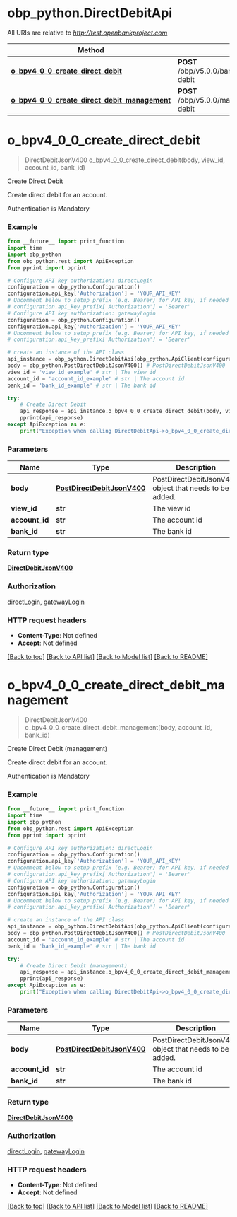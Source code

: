# obp_python.DirectDebitApi

All URIs are relative to *http://test.openbankproject.com*

Method | HTTP request | Description
------------- | ------------- | -------------
[**o_bpv4_0_0_create_direct_debit**](DirectDebitApi.md#o_bpv4_0_0_create_direct_debit) | **POST** /obp/v5.0.0/banks/{BANK_ID}/accounts/{ACCOUNT_ID}/{VIEW_ID}/direct-debit | Create Direct Debit
[**o_bpv4_0_0_create_direct_debit_management**](DirectDebitApi.md#o_bpv4_0_0_create_direct_debit_management) | **POST** /obp/v5.0.0/management/banks/{BANK_ID}/accounts/{ACCOUNT_ID}/direct-debit | Create Direct Debit (management)


# **o_bpv4_0_0_create_direct_debit**
> DirectDebitJsonV400 o_bpv4_0_0_create_direct_debit(body, view_id, account_id, bank_id)

Create Direct Debit

<p>Create direct debit for an account.</p><p>Authentication is Mandatory</p>

### Example
```python
from __future__ import print_function
import time
import obp_python
from obp_python.rest import ApiException
from pprint import pprint

# Configure API key authorization: directLogin
configuration = obp_python.Configuration()
configuration.api_key['Authorization'] = 'YOUR_API_KEY'
# Uncomment below to setup prefix (e.g. Bearer) for API key, if needed
# configuration.api_key_prefix['Authorization'] = 'Bearer'
# Configure API key authorization: gatewayLogin
configuration = obp_python.Configuration()
configuration.api_key['Authorization'] = 'YOUR_API_KEY'
# Uncomment below to setup prefix (e.g. Bearer) for API key, if needed
# configuration.api_key_prefix['Authorization'] = 'Bearer'

# create an instance of the API class
api_instance = obp_python.DirectDebitApi(obp_python.ApiClient(configuration))
body = obp_python.PostDirectDebitJsonV400() # PostDirectDebitJsonV400 | PostDirectDebitJsonV400 object that needs to be added.
view_id = 'view_id_example' # str | The view id
account_id = 'account_id_example' # str | The account id
bank_id = 'bank_id_example' # str | The bank id

try:
    # Create Direct Debit
    api_response = api_instance.o_bpv4_0_0_create_direct_debit(body, view_id, account_id, bank_id)
    pprint(api_response)
except ApiException as e:
    print("Exception when calling DirectDebitApi->o_bpv4_0_0_create_direct_debit: %s\n" % e)
```

### Parameters

Name | Type | Description  | Notes
------------- | ------------- | ------------- | -------------
 **body** | [**PostDirectDebitJsonV400**](PostDirectDebitJsonV400.md)| PostDirectDebitJsonV400 object that needs to be added. | 
 **view_id** | **str**| The view id | 
 **account_id** | **str**| The account id | 
 **bank_id** | **str**| The bank id | 

### Return type

[**DirectDebitJsonV400**](DirectDebitJsonV400.md)

### Authorization

[directLogin](../README.md#directLogin), [gatewayLogin](../README.md#gatewayLogin)

### HTTP request headers

 - **Content-Type**: Not defined
 - **Accept**: Not defined

[[Back to top]](#) [[Back to API list]](../README.md#documentation-for-api-endpoints) [[Back to Model list]](../README.md#documentation-for-models) [[Back to README]](../README.md)

# **o_bpv4_0_0_create_direct_debit_management**
> DirectDebitJsonV400 o_bpv4_0_0_create_direct_debit_management(body, account_id, bank_id)

Create Direct Debit (management)

<p>Create direct debit for an account.</p><p>Authentication is Mandatory</p>

### Example
```python
from __future__ import print_function
import time
import obp_python
from obp_python.rest import ApiException
from pprint import pprint

# Configure API key authorization: directLogin
configuration = obp_python.Configuration()
configuration.api_key['Authorization'] = 'YOUR_API_KEY'
# Uncomment below to setup prefix (e.g. Bearer) for API key, if needed
# configuration.api_key_prefix['Authorization'] = 'Bearer'
# Configure API key authorization: gatewayLogin
configuration = obp_python.Configuration()
configuration.api_key['Authorization'] = 'YOUR_API_KEY'
# Uncomment below to setup prefix (e.g. Bearer) for API key, if needed
# configuration.api_key_prefix['Authorization'] = 'Bearer'

# create an instance of the API class
api_instance = obp_python.DirectDebitApi(obp_python.ApiClient(configuration))
body = obp_python.PostDirectDebitJsonV400() # PostDirectDebitJsonV400 | PostDirectDebitJsonV400 object that needs to be added.
account_id = 'account_id_example' # str | The account id
bank_id = 'bank_id_example' # str | The bank id

try:
    # Create Direct Debit (management)
    api_response = api_instance.o_bpv4_0_0_create_direct_debit_management(body, account_id, bank_id)
    pprint(api_response)
except ApiException as e:
    print("Exception when calling DirectDebitApi->o_bpv4_0_0_create_direct_debit_management: %s\n" % e)
```

### Parameters

Name | Type | Description  | Notes
------------- | ------------- | ------------- | -------------
 **body** | [**PostDirectDebitJsonV400**](PostDirectDebitJsonV400.md)| PostDirectDebitJsonV400 object that needs to be added. | 
 **account_id** | **str**| The account id | 
 **bank_id** | **str**| The bank id | 

### Return type

[**DirectDebitJsonV400**](DirectDebitJsonV400.md)

### Authorization

[directLogin](../README.md#directLogin), [gatewayLogin](../README.md#gatewayLogin)

### HTTP request headers

 - **Content-Type**: Not defined
 - **Accept**: Not defined

[[Back to top]](#) [[Back to API list]](../README.md#documentation-for-api-endpoints) [[Back to Model list]](../README.md#documentation-for-models) [[Back to README]](../README.md)

